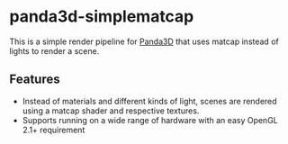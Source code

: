 # panda3d-simplematcap

This is a simple render pipeline for [Panda3D](https://www.panda3d.org) that
uses matcap instead of lights to render a scene.

## Features

 * Instead of materials and different kinds of light, scenes are rendered using a matcap shader and respective textures.
 * Supports running on a wide range of hardware with an easy OpenGL 2.1+ requirement
